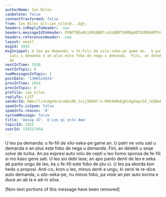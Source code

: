 ```yaml
---
authorName: Ian Niles
canDelete: false
contentTrasformed: false
from: Ian Niles &lt;ian_niles@...&gt;
headers.inReplyToHeader: .nan
headers.messageIdInHeader: PENPTDEwNS1XMzBBRTcxQzBBRTU0MDg0QTU2MDA0RThCNzYwQHBoeC5nYmw+
headers.referencesHeader: .nan
layout: email
msgId: 1915
msgSnippet: U leo pa demanda; u fe-fili de xilo-seka-pe game an.  U patri ne volu
  sati u demanda e an plus este fobo de nega u demanda.  Fini, an detekti u seqe solve
  de
nextInTime: 1916
nextInTopic: 0
numMessagesInTopic: 1
postDate: '1306524554'
prevInTime: 1914
prevInTopic: 0
profile: ian_niles
replyTo: LIST
senderId: HWecllinL0gU4carvWoLRD_3zijSDhH7-X-RRb9AMoEg6t8gOapiSd_CEQ0ePbuYHu3BbLTLLHmhpifQlTzytD-RPdKwqhmB
spamInfo.isSpam: false
spamInfo.reason: '0'
systemMessage: false
title: 'Aesop 47:  U Leo qi este Amo'
topicId: 1915
userId: 135517454
---
```



U leo pa demanda; u fe-fili de xilo-seka-pe game an.  U patri ne volu sati u demanda e an plus este fobo de nega u demanda.  Fini, an detekti u seqe solve de turba.  An pa expresi auto volu de cepti u leo homo sponsa de fe-fili si mo kaso gene sati.  U leo sio debi lase; an apo panto denti de leo e seka ab panto ungu de leo, ka u fe-fili este fobo de plu-ci.  U leo pa akorda kon hedo u proposi.  Anti-co, kron u leo, minus denti e ungu, ki versi te re-dice auto demanda, u xilo-seka-pe, nu minus fobo, pa viole an per auto korina e duce an ab la e ad-in silva.
  		 	   		  

[Non-text portions of this message have been removed]


